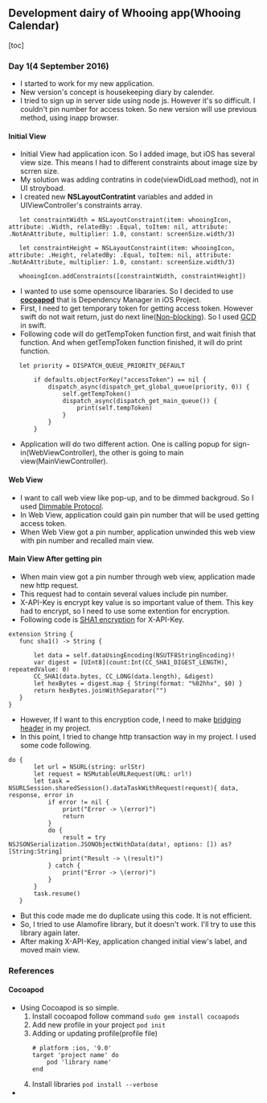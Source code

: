 ## Development dairy of Whooing app(Whooing Calendar)

[toc]

### Day 1(4 September 2016)
 * I started to work for my new application.
 * New version's concept is housekeeping diary by calender.
 * I tried to sign up in server side using node js. However it's so difficult. I couldn't pin number for access token. So new version will use previous method, using inapp browser.


#### Initial View
 * Initial View had application icon. So I added image, but iOS has several view size. This means I had to different constraints about image size by scrren size. 
 * My solution was adding contratins in code(viewDidLoad method), not in UI stroyboad.
 * I created new **NSLayoutContratint** variables and added in UIViewController's constraints array.

 ```
    let constraintWidth = NSLayoutConstraint(item: whooingIcon, attribute: .Width, relatedBy: .Equal, toItem: nil, attribute: .NotAnAttribute, multiplier: 1.0, constant: screenSize.width/3)

    let constraintHeight = NSLayoutConstraint(item: whooingIcon, attribute: .Height, relatedBy: .Equal, toItem: nil, attribute: .NotAnAttribute, multiplier: 1.0, constant: screenSize.width/3)

    whooingIcon.addConstraints([constraintWidth, constraintHeight])
 ```
 * I wanted to use some opensource libararies. So I decided to use [**cocoapod**](#cocoapod) that is Dependency Manager in iOS Project.
 * First, I need to get temporary token for getting access token. However swift do not wait return, just do next line([Non-blocking](http://ozt88.tistory.com/20)). So I used [GCD](https://blog.asamaru.net/2015/11/24/swift-background-threads-gcd-grand-central-dispatch/) in swift.
 * Following code will do getTempToken function first, and wait finish that function. And when getTempToken function finished, it will do print function.

 ```
    let priority = DISPATCH_QUEUE_PRIORITY_DEFAULT
        
        if defaults.objectForKey("accessToken") == nil {
            dispatch_async(dispatch_get_global_queue(priority, 0)) {
                self.getTempToken()
                dispatch_async(dispatch_get_main_queue()) {
                    print(self.tempToken)
                }
            }   
        }
 ```
 * Application will do two different action. One is calling popup for sign-in(WebViewController), the other is going to main view(MainViewController).
  

#### Web View
 * I want to call web view like pop-up, and to be dimmed backgroud. So I used [Dimmable Protocol](http://www.totem.training/swift-ios-tips-tricks-tutorials-blog/ux-chops-dim-the-lights).
 * In Web View, application could gain pin number that will be used getting access token.
 * When Web View got a pin number, application unwinded this web view with pin number and recalled main view.

#### Main View After getting pin
 * When main view got a pin number through web view, application made new http request.
 * This request had to contain several values include pin number.
 * X-API-Key is encrypt key value is so important value of them. This key had to encrypt, so I need to use some extention for encryption.
 * Following code is [SHA1 encryption](http://stackoverflow.com/questions/25761344/how-to-crypt-string-to-sha1-with-swift) for X-API-Key.
 ```
 extension String {
    func sha1() -> String {
        
        let data = self.dataUsingEncoding(NSUTF8StringEncoding)!
        var digest = [UInt8](count:Int(CC_SHA1_DIGEST_LENGTH), repeatedValue: 0)
        CC_SHA1(data.bytes, CC_LONG(data.length), &digest)
        let hexBytes = digest.map { String(format: "%02hhx", $0) }
        return hexBytes.joinWithSeparator("")
    }
}
 ```
 * However, If I want to this encryption code, I need to make [bridging header](https://spin.atomicobject.com/2015/02/23/c-libraries-swift/) in my project.
 * In this point, I tried to change http transaction way in my project. I used some code following.
 ```
 do {
        let url = NSURL(string: urlStr)
        let request = NSMutableURLRequest(URL: url!)
        let task = NSURLSession.sharedSession().dataTaskWithRequest(request){ data, response, error in
            if error != nil {
                print("Error -> \(error)")
                return
            }
            do {
                result = try NSJSONSerialization.JSONObjectWithData(data!, options: []) as? [String:String]
                print("Result -> \(result)")
            } catch {
                print("Error -> \(error)")
            }
        }
        task.resume()
    }
 ```
 * But this code made me do duplicate using this code. It is not efficient.
 * So, I tried to use Alamofire library, but it doesn't work. I'll try to use this library again later.
 * After making X-API-Key, application changed initial view's label, and moved main view.


### References
#### Cocoapod
  * Using Cocoapod is so simple.
    1. Install cocoapod follow command
    	`sudo gem install cocoapods`
    2. Add new profile in your project
    	`pod init`
    3. Adding or updating profile(profile file)
    	```
        # platform :ios, '9.0'
        target 'project name' do
        	pod 'library name'
        end
        ```
    4. Install libraries
    	`pod install --verbose`
 * 